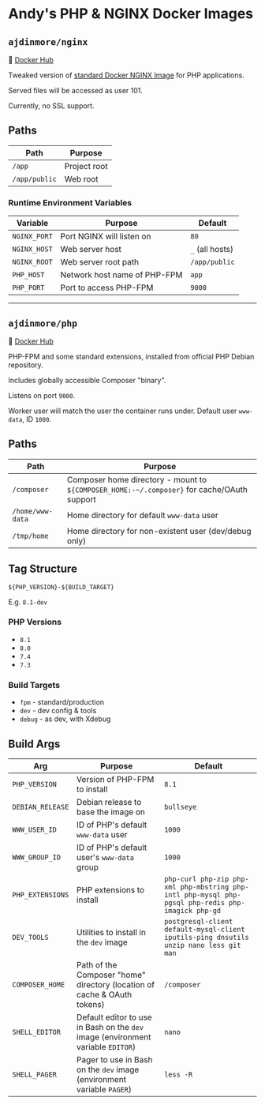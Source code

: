 # Andy's PHP & NGINX Docker Images

## `ajdinmore/nginx`
🔗 [Docker Hub](https://hub.docker.com/r/ajdinmore/nginx)

Tweaked version of [standard Docker NGINX Image](https://hub.docker.com/_/nginx) for PHP applications.

Served files will be accessed as user 101. 

Currently, no SSL support.

## Paths

| Path          | Purpose      |
|---------------|--------------|
| `/app`        | Project root |
| `/app/public` | Web root     |

### Runtime Environment Variables

| Variable     | Purpose                      | Default         |
|--------------|------------------------------|-----------------|
| `NGINX_PORT` | Port NGINX will listen on    | `80`            |
| `NGINX_HOST` | Web server host              | `_` (all hosts) |
| `NGINX_ROOT` | Web server root path         | `/app/public`   |
| `PHP_HOST`   | Network host name of PHP-FPM | `app`           |
| `PHP_PORT`   | Port to access PHP-FPM       | `9000`          |

---

## `ajdinmore/php`
🔗 [Docker Hub](https://hub.docker.com/r/ajdinmore/php)

PHP-FPM and some standard extensions, installed from official PHP Debian repository.

Includes globally accessible Composer "binary".

Listens on port `9000`.

Worker user will match the user the container runs under. Default user `www-data`, ID `1000`.

## Paths

| Path             | Purpose                                                                                    |
|------------------|--------------------------------------------------------------------------------------------|
| `/composer`      | Composer home directory - mount to `${COMPOSER_HOME:-~/.composer}` for cache/OAuth support |
| `/home/www-data` | Home directory for default `www-data` user                                                 |
| `/tmp/home`      | Home directory for non-existent user (dev/debug only)                                      |

## Tag Structure

`${PHP_VERSION}-${BUILD_TARGET}`

E.g. `8.1-dev`

### PHP Versions
- `8.1`
- `8.0`
- `7.4`
- `7.3`

### Build Targets
- `fpm` - standard/production
- `dev` - dev config & tools
- `debug` - as dev, with Xdebug

## Build Args

| Arg              | Purpose                                                                          | Default                                                                                           |
|------------------|----------------------------------------------------------------------------------|---------------------------------------------------------------------------------------------------|
| `PHP_VERSION`    | Version of PHP-FPM to install                                                    | `8.1`                                                                                             |
| `DEBIAN_RELEASE` | Debian release to base the image on                                              | `bullseye`                                                                                        |
| `WWW_USER_ID`    | ID of PHP's default `www-data` user                                              | `1000`                                                                                            |
| `WWW_GROUP_ID`   | ID of PHP's default user's `www-data` group                                      | `1000`                                                                                            |
| `PHP_EXTENSIONS` | PHP extensions to install                                                        | `php-curl php-zip php-xml php-mbstring php-intl php-mysql php-pgsql php-redis php-imagick php-gd` |
| `DEV_TOOLS`      | Utilities to install in the `dev` image                                          | `postgresql-client default-mysql-client iputils-ping dnsutils unzip nano less git man`            |
| `COMPOSER_HOME`  | Path of the Composer "home" directory (location of cache & OAuth tokens)         | `/composer`                                                                                       |
| `SHELL_EDITOR`   | Default editor to use in Bash on the `dev` image (environment variable `EDITOR`) | `nano`                                                                                            |
| `SHELL_PAGER`    | Pager to use in Bash on the `dev` image (environment variable `PAGER`)           | `less -R`                                                                                         |
